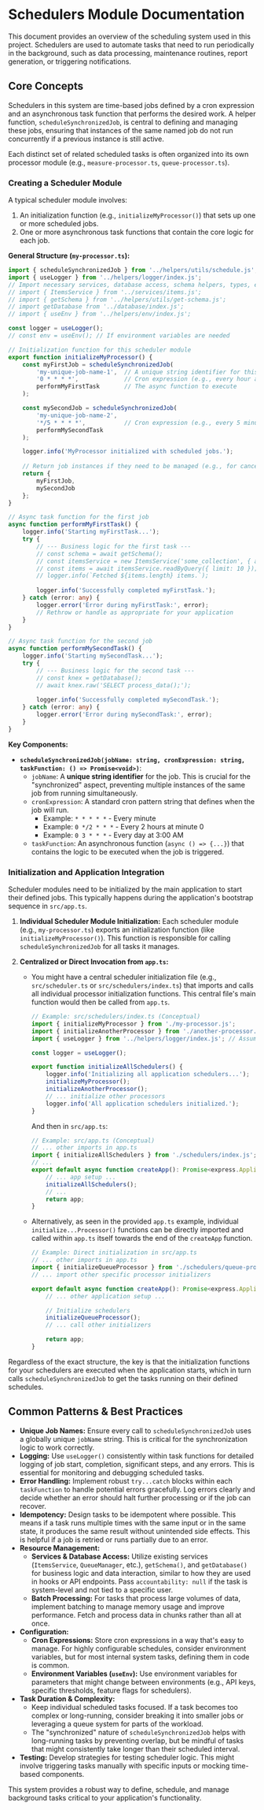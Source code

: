 # Schedulers Module Documentation

This document provides an overview of the scheduling system used in this project. Schedulers are used to automate tasks that need to run periodically in the background, such as data processing, maintenance routines, report generation, or triggering notifications.

## Core Concepts

Schedulers in this system are time-based jobs defined by a cron expression and an asynchronous task function that performs the desired work. A helper function, `scheduleSynchronizedJob`, is central to defining and managing these jobs, ensuring that instances of the same named job do not run concurrently if a previous instance is still active.

Each distinct set of related scheduled tasks is often organized into its own processor module (e.g., `measure-processor.ts`, `queue-processor.ts`).

### Creating a Scheduler Module

A typical scheduler module involves:
1.  An initialization function (e.g., `initializeMyProcessor()`) that sets up one or more scheduled jobs.
2.  One or more asynchronous task functions that contain the core logic for each job.

**General Structure (`my-processor.ts`):**

```typescript
import { scheduleSynchronizedJob } from '../helpers/utils/schedule.js'; // Core scheduling helper
import { useLogger } from '../helpers/logger/index.js';
// Import necessary services, database access, schema helpers, types, etc.
// import { ItemsService } from '../services/items.js';
// import { getSchema } from '../helpers/utils/get-schema.js';
// import getDatabase from '../database/index.js';
// import { useEnv } from '../helpers/env/index.js';

const logger = useLogger();
// const env = useEnv(); // If environment variables are needed

// Initialization function for this scheduler module
export function initializeMyProcessor() {
    const myFirstJob = scheduleSynchronizedJob(
        'my-unique-job-name-1',  // A unique string identifier for this job
        '0 * * * *',             // Cron expression (e.g., every hour at minute 0)
        performMyFirstTask       // The async function to execute
    );

    const mySecondJob = scheduleSynchronizedJob(
        'my-unique-job-name-2',
        '*/5 * * * *',           // Cron expression (e.g., every 5 minutes)
        performMySecondTask
    );

    logger.info('MyProcessor initialized with scheduled jobs.');
    
    // Return job instances if they need to be managed (e.g., for cancellation)
    return {
        myFirstJob,
        mySecondJob
    };
}

// Async task function for the first job
async function performMyFirstTask() {
    logger.info('Starting myFirstTask...');
    try {
        // --- Business logic for the first task ---
        // const schema = await getSchema();
        // const itemsService = new ItemsService('some_collection', { accountability: null, schema });
        // const items = await itemsService.readByQuery({ limit: 10 });
        // logger.info(`Fetched ${items.length} items.`);
        
        logger.info('Successfully completed myFirstTask.');
    } catch (error: any) {
        logger.error('Error during myFirstTask:', error);
        // Rethrow or handle as appropriate for your application
    }
}

// Async task function for the second job
async function performMySecondTask() {
    logger.info('Starting mySecondTask...');
    try {
        // --- Business logic for the second task ---
        // const knex = getDatabase();
        // await knex.raw('SELECT process_data();');
        
        logger.info('Successfully completed mySecondTask.');
    } catch (error: any) {
        logger.error('Error during mySecondTask:', error);
    }
}
```

**Key Components:**

*   **`scheduleSynchronizedJob(jobName: string, cronExpression: string, taskFunction: () => Promise<void>)`**:
    *   `jobName`: A **unique string identifier** for the job. This is crucial for the "synchronized" aspect, preventing multiple instances of the same job from running simultaneously.
    *   `cronExpression`: A standard cron pattern string that defines when the job will run.
        *   Example: `* * * * *` - Every minute
        *   Example: `0 */2 * * *` - Every 2 hours at minute 0
        *   Example: `0 3 * * *` - Every day at 3:00 AM
    *   `taskFunction`: An asynchronous function (`async () => {...}`) that contains the logic to be executed when the job is triggered.

### Initialization and Application Integration

Scheduler modules need to be initialized by the main application to start their defined jobs. This typically happens during the application's bootstrap sequence in `src/app.ts`.

1.  **Individual Scheduler Module Initialization:** Each scheduler module (e.g., `my-processor.ts`) exports an initialization function (like `initializeMyProcessor()`). This function is responsible for calling `scheduleSynchronizedJob` for all tasks it manages.

2.  **Centralized or Direct Invocation from `app.ts`:**
    *   You might have a central scheduler initialization file (e.g., `src/scheduler.ts` or `src/schedulers/index.ts`) that imports and calls all individual processor initialization functions. This central file's main function would then be called from `app.ts`.
        ```typescript
        // Example: src/schedulers/index.ts (Conceptual)
        import { initializeMyProcessor } from './my-processor.js';
        import { initializeAnotherProcessor } from './another-processor.js';
        import { useLogger } from '../helpers/logger/index.js'; // Assuming logger is needed here

        const logger = useLogger();

        export function initializeAllSchedulers() {
            logger.info('Initializing all application schedulers...');
            initializeMyProcessor();
            initializeAnotherProcessor();
            // ... initialize other processors
            logger.info('All application schedulers initialized.');
        }
        ```
        And then in `src/app.ts`:
        ```typescript
        // Example: src/app.ts (Conceptual)
        // ... other imports in app.ts
        import { initializeAllSchedulers } from './schedulers/index.js';
        // ... 
        export default async function createApp(): Promise<express.Application> {
            // ... app setup ...
            initializeAllSchedulers();
            // ...
            return app;
        }
        ```
    *   Alternatively, as seen in the provided `app.ts` example, individual `initialize...Processor()` functions can be directly imported and called within `app.ts` itself towards the end of the `createApp` function.
        ```typescript
        // Example: Direct initialization in src/app.ts
        // ... other imports in app.ts
        import { initializeQueueProcessor } from './schedulers/queue-processor.js';
        // ... import other specific processor initializers

        export default async function createApp(): Promise<express.Application> {
            // ... other application setup ...

            // Initialize schedulers
            initializeQueueProcessor();
            // ... call other initializers

            return app;
        }
        ```

Regardless of the exact structure, the key is that the initialization functions for your schedulers are executed when the application starts, which in turn calls `scheduleSynchronizedJob` to get the tasks running on their defined schedules.

## Common Patterns & Best Practices

*   **Unique Job Names:** Ensure every call to `scheduleSynchronizedJob` uses a globally unique `jobName` string. This is critical for the synchronization logic to work correctly.
*   **Logging:** Use `useLogger()` consistently within task functions for detailed logging of job start, completion, significant steps, and any errors. This is essential for monitoring and debugging scheduled tasks.
*   **Error Handling:** Implement robust `try...catch` blocks within each `taskFunction` to handle potential errors gracefully. Log errors clearly and decide whether an error should halt further processing or if the job can recover.
*   **Idempotency:** Design tasks to be idempotent where possible. This means if a task runs multiple times with the same input or in the same state, it produces the same result without unintended side effects. This is helpful if a job is retried or runs partially due to an error.
*   **Resource Management:**
    *   **Services & Database Access:** Utilize existing services (`ItemsService`, `QueueManager`, etc.), `getSchema()`, and `getDatabase()` for business logic and data interaction, similar to how they are used in hooks or API endpoints. Pass `accountability: null` if the task is system-level and not tied to a specific user.
    *   **Batch Processing:** For tasks that process large volumes of data, implement batching to manage memory usage and improve performance. Fetch and process data in chunks rather than all at once.
*   **Configuration:**
    *   **Cron Expressions:** Store cron expressions in a way that's easy to manage. For highly configurable schedules, consider environment variables, but for most internal system tasks, defining them in code is common.
    *   **Environment Variables (`useEnv`):** Use environment variables for parameters that might change between environments (e.g., API keys, specific thresholds, feature flags for schedulers).
*   **Task Duration & Complexity:**
    *   Keep individual scheduled tasks focused. If a task becomes too complex or long-running, consider breaking it into smaller jobs or leveraging a queue system for parts of the workload.
    *   The "synchronized" nature of `scheduleSynchronizedJob` helps with long-running tasks by preventing overlap, but be mindful of tasks that might consistently take longer than their scheduled interval.
*   **Testing:** Develop strategies for testing scheduler logic. This might involve triggering tasks manually with specific inputs or mocking time-based components.

This system provides a robust way to define, schedule, and manage background tasks critical to your application's functionality. 
